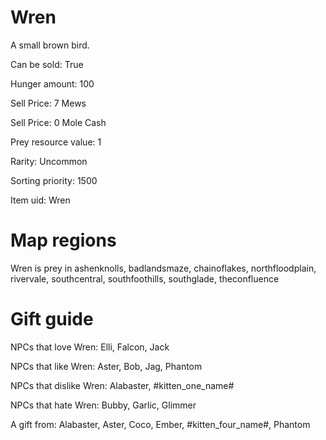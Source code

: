 # Wren

A small brown bird.

Can be sold: True

Hunger amount: 100

Sell Price: 7 Mews

Sell Price: 0 Mole Cash

Prey resource value: 1

Rarity: Uncommon

Sorting priority: 1500

Item uid: Wren

# Map regions

Wren is prey in ashenknolls, badlandsmaze, chainoflakes, northfloodplain, rivervale, southcentral, southfoothills, southglade, theconfluence

# Gift guide

NPCs that love Wren: Elli, Falcon, Jack

NPCs that like Wren: Aster, Bob, Jag, Phantom

NPCs that dislike Wren: Alabaster, #kitten_one_name#

NPCs that hate Wren: Bubby, Garlic, Glimmer

A gift from: Alabaster, Aster, Coco, Ember, #kitten_four_name#, Phantom